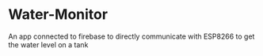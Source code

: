 # Water-Monitor
An app connected to firebase to directly communicate with ESP8266 to get the water level on a tank
